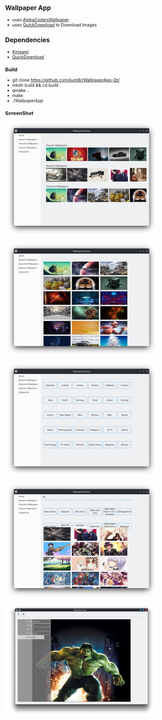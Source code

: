 ## Wallpaper App

* uses [AlphaCodersWallpaper](https://wall.alphacoders.com)
* uses [QuickDownload](https://github.com/Larpon/QuickDownload) to Download Images

## Dependencies
* [Kirigami](https://github.com/KDE/kirigami) 
* [QuickDownload](https://github.com/Larpon/QuickDownload)

### Build
  * git clone https://github.com/kum8r/WallpaperApp-Qt/
  * mkdir build && cd  build
  * qmake ..
  * make
  * ./WallpaperApp

### ScreenShot

   <p align="center"> 
	<img src = "./Screenshot/Screenshot_1.png">
   </p>
   <p align="center"> 
	<img src = "./Screenshot/Screenshot_2.png">
   </p>
   <p align="center"> 
	<img src = "./Screenshot/Screenshot_3.png">
   </p>

   <p align="center"> 
	<img src = "./Screenshot/Screenshot_4.png">
   </p>
   
   <p align="center"> 
	<img src = "./Screenshot/Screenshot_5.png">
   </p>
   
